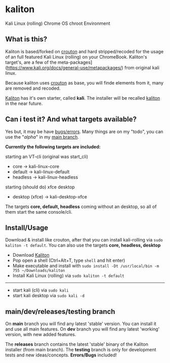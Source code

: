 # kaliton
Kali Linux (rolling) Chrome OS chroot Environment 


## What is this?

Kaliton is based/forked on [crouton](https://github.com/dnschneid/crouton) and hard stripped/recoded for the usage of an full featured Kali Linux (rolling) on your ChromeBook. Kaliton's target's, are a few of the meta-packages](https://www.kali.org/docs/general-use/metapackages/) from original kali linux.

Because kaliton uses [crouton](https://github.com/dnschneid/crouton) as base, you will finde elements
from it, many are removed and recoded.

[Kaliton](https://github.com/iptoux/kaliton) has it's own starter, called **kali**. The installer will be recalled [kaliton](https://github.com/iptoux/kaliton) in the near future. 


## Can i test it? And what targets available?

Yes but, it may be have [bugs/errors](https://github.com/iptoux/kaliton/issues). Many things are on my "todo", you can use the "_alpha_" in my [main branch](https://github.com/iptoux/kaliton).

**Currently the following targets are included:**

starting an VT-cli (original was start_cli)
- core -> kali-linux-core
- default -> kali-linux-default
- headless -> kali-linux-headless

starting (should do) xfce desktop
- desktop (xfce) -> kali-desktop-xfce

The targets **core, default, headless** coming without an desktop, so all of them start the same console/cli.


## Install/Usage

Download & install like crouton, after that you can install kali-rolling via `sudo kaliton -t default`.
You can also use the targets **core, headless, desktop**

- Download [Kaliton](https://github.com/iptoux/kaliton/raw/releases/crouton)
- Pop open a shell (Ctrl+Alt+T, type `shell` and hit enter)
- Make executable and install with `sudo install -Dt /usr/local/bin -m 755 ~/Downloads/kaliton`
- Install Kali Linux (rolling) via `sudo kaliton -t default`

---

- start kali (cli) via `sudo kali`
- start kali desktop via `sudo kali -d`

## main/dev/releases/testing branch

On **main** branch you will find any latest 'stable' version. You can install it and use all main features.
On **dev** branch you will find any latest 'working' version, with new added features.

The **releases** branch contains the latest 'stable' binary of the Kaliton installer (from main branch).
The **testing** branch is only for development tests and new ideas/concepts. **Errors/Bugs** included!